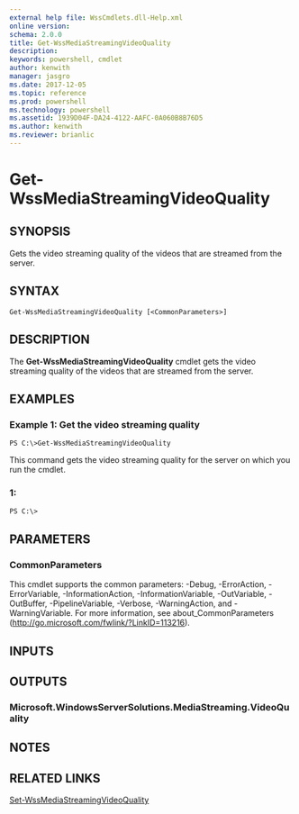 ```yaml
---
external help file: WssCmdlets.dll-Help.xml
online version: 
schema: 2.0.0
title: Get-WssMediaStreamingVideoQuality
description: 
keywords: powershell, cmdlet
author: kenwith
manager: jasgro
ms.date: 2017-12-05
ms.topic: reference
ms.prod: powershell
ms.technology: powershell
ms.assetid: 1939D04F-DA24-4122-AAFC-0A060B8B76D5
ms.author: kenwith
ms.reviewer: brianlic
---
```


# Get-WssMediaStreamingVideoQuality

## SYNOPSIS
Gets the video streaming quality of the videos that are streamed from the server.

## SYNTAX

```
Get-WssMediaStreamingVideoQuality [<CommonParameters>]
```

## DESCRIPTION
The **Get-WssMediaStreamingVideoQuality** cmdlet gets the video streaming quality of the videos that are streamed from the server.

## EXAMPLES

### Example 1: Get the video streaming quality
```
PS C:\>Get-WssMediaStreamingVideoQuality
```

This command gets the video streaming quality for the server on which you run the cmdlet.

### 1:
```
PS C:\>
```

## PARAMETERS

### CommonParameters
This cmdlet supports the common parameters: -Debug, -ErrorAction, -ErrorVariable, -InformationAction, -InformationVariable, -OutVariable, -OutBuffer, -PipelineVariable, -Verbose, -WarningAction, and -WarningVariable. For more information, see about_CommonParameters (http://go.microsoft.com/fwlink/?LinkID=113216).

## INPUTS

## OUTPUTS

### Microsoft.WindowsServerSolutions.MediaStreaming.VideoQuality

## NOTES

## RELATED LINKS

[Set-WssMediaStreamingVideoQuality](./Set-WssMediaStreamingVideoQuality.md)

